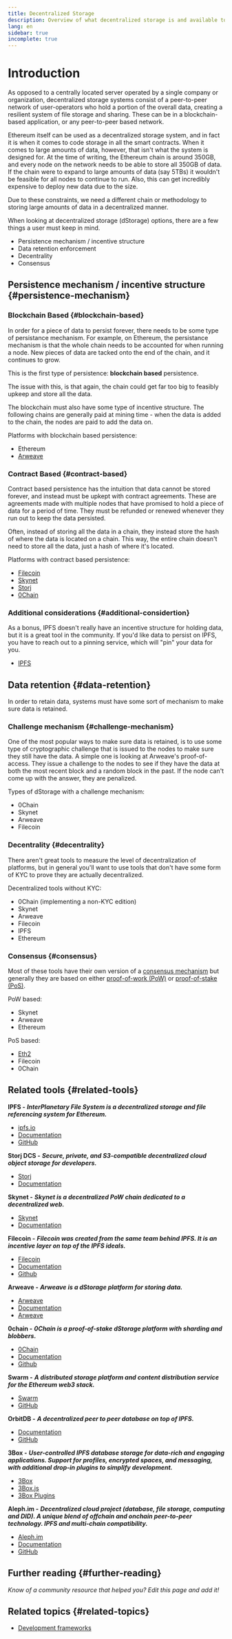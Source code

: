 ```yaml
---
title: Decentralized Storage
description: Overview of what decentralized storage is and available tools to integrate into a dapp.
lang: en
sidebar: true
incomplete: true
---
```


# Introduction

As opposed to a centrally located server operated by a single company or organization, decentralized storage systems consist of a peer-to-peer network of user-operators who hold a portion of the overall data, creating a resilient system of file storage and sharing. These can be in a blockchain-based application, or any peer-to-peer based network.

Ethereum itself can be used as a decentralized storage system, and in fact it is when it comes to code storage in all the smart contracts. When it comes to large amounts of data, however, that isn't what the system is designed for. At the time of writing, the Ethereum chain is around 350GB, and every node on the network needs to be able to store all 350GB of data. If the chain were to expand to large amounts of data (say 5TBs) it wouldn't be feasible for all nodes to continue to run. Also, this can get incredibly expensive to deploy new data due to the size.

Due to these constraints, we need a different chain or methodology to storing large amounts of data in a decentralized manner.

When looking at decentralized storage (dStorage) options, there are a few things a user must keep in mind.

- Persistence mechanism / incentive structure
- Data retention enforcement
- Decentrality
- Consensus

## Persistence mechanism / incentive structure {#persistence-mechanism}

### Blockchain Based {#blockchain-based}

In order for a piece of data to persist forever, there needs to be some type of persistance mechanism. For example, on Ethereum, the persistance mechanism is that the whole chain needs to be accounted for when running a node. New pieces of data are tacked onto the end of the chain, and it continues to grow.

This is the first type of persistence: **blockchain based** persistence.

The issue with this, is that again, the chain could get far too big to feasibly upkeep and store all the data.

The blockchain must also have some type of incentive structure. The following chains are generally paid at mining time - when the data is added to the chain, the nodes are paid to add the data on.

Platforms with blockchain based persistence:

- Ethereum
- [Arweave](https://www.arweave.org/)

### Contract Based {#contract-based}

Contract based persistence has the intuition that data cannot be stored forever, and instead must be upkept with contract agreements. These are agreements made with multiple nodes that have promised to hold a piece of data for a period of time. They must be refunded or renewed whenever they run out to keep the data persisted.

Often, instead of storing all the data in a chain, they instead store the hash of where the data is located on a chain. This way, the entire chain doesn't need to store all the data, just a hash of where it's located.

Platforms with contract based persistence:

- [Filecoin](https://docs.filecoin.io/about-filecoin/what-is-filecoin/)
- [Skynet](https://siasky.net/)
- [Storj](https://storj.io/)
- [0Chain](https://0chain.net/)

### Additional considerations {#additional-considertion}

As a bonus, IPFS doesn't really have an incentive structure for holding data, but it is a great tool in the community. If you'd like data to persist on IPFS, you have to reach out to a pinning service, which will "pin" your data for you.

- [IPFS](https://ipfs.io/)

## Data retention {#data-retention}

In order to retain data, systems must have some sort of mechanism to make sure data is retained.

### Challenge mechanism {#challenge-mechanism}

One of the most popular ways to make sure data is retained, is to use some type of cryptographic challenge that is issued to the nodes to make sure they still have the data. A simple one is looking at Arweave's proof-of-access. They issue a challenge to the nodes to see if they have the data at both the most recent block and a random block in the past. If the node can't come up with the answer, they are penalized.

Types of dStorage with a challenge mechanism:

- 0Chain
- Skynet
- Arweave
- Filecoin

### Decentrality {#decentrality}

There aren't great tools to measure the level of decentralization of platforms, but in general you'll want to use tools that don't have some form of KYC to prove they are actually decentralized.

Decentralized tools without KYC:

- 0Chain (implementing a non-KYC edition)
- Skynet
- Arweave
- Filecoin
- IPFS
- Ethereum

### Consensus {#consensus}

Most of these tools have their own version of a [consensus mechanism](/developers/docs/consensus-mechanisms/) but generally they are based on either [proof-of-work (PoW)](/developers/docs/consensus-mechanisms/pow/) or [proof-of-stake (PoS)](/developers/docs/consensus-mechanisms/pos/).

PoW based:

- Skynet
- Arweave
- Ethereum

PoS based:

- [Eth2](/eth2/)
- Filecoin
- 0Chain

## Related tools {#related-tools}

**IPFS -** **_InterPlanetary File System is a decentralized storage and file referencing system for Ethereum._**

- [ipfs.io](https://ipfs.io/)
- [Documentation](https://docs.ipfs.io/)
- [GitHub](https://github.com/ipfs/ipfs)

**Storj DCS -** **_Secure, private, and S3-compatible decentralized cloud object storage for developers._**

- [Storj](https://storj.io/)
- [Documentation](https://docs.storj.io/)

**Skynet -** **_Skynet is a decentralized PoW chain dedicated to a decentralized web._**

- [Skynet](https://siasky.net/)
- [Documentation](https://siasky.net/docs/)

**Filecoin -** **_Filecoin was created from the same team behind IPFS. It is an incentive layer on top of the IPFS ideals._**

- [Filecoin](https://docs.filecoin.io/about-filecoin/what-is-filecoin/)
- [Documentation](https://docs.filecoin.io/)
- [Github](https://github.com/filecoin-project)

**Arweave -** **_Arweave is a dStorage platform for storing data._**

- [Arweave](https://www.arweave.org/)
- [Documentation](https://docs.arweave.org/info/)
- [Arweave](https://github.com/ArweaveTeam/arweave)

**0chain -** **_0Chain is a proof-of-stake dStorage platform with sharding and blobbers._**

- [0Chain](https://0chain.net/)
- [Documentation](https://0chain.net/page-documentation.html)
- [Github](https://github.com/0chain)

**Swarm -** **_A distributed storage platform and content distribution service for the Ethereum web3 stack._**

- [Swarm](https://ethersphere.github.io/swarm-home/)
- [GitHub](https://github.com/ethersphere/swarm)

**OrbitDB -** **_A decentralized peer to peer database on top of IPFS._**

- [Documentation](https://github.com/orbitdb/field-manual)
- [GitHub](https://github.com/orbitdb/orbit-db)

**3Box -** **_User-controlled IPFS database storage for data-rich and engaging applications. Support for profiles, encrypted spaces, and messaging, with additional drop-in plugins to simplify development._**

- [3Box](https://3box.io)
- [3Box.js](https://github.com/3box/3box-js)
- [3Box Plugins](https://docs.3box.io/learn/building-a-distributed-appstore-with-3box#5723)

**Aleph.im -** **_Decentralized cloud project (database, file storage, computing and DID). A unique blend of offchain and onchain peer-to-peer technology. IPFS and multi-chain compatibility._**

- [Aleph.im](https://aleph.im/)
- [Documentation](https://aleph.im/#/developers)
- [GitHub](https://github.com/aleph-im/)

## Further reading {#further-reading}

_Know of a community resource that helped you? Edit this page and add it!_

## Related topics {#related-topics}

- [Development frameworks](/developers/docs/frameworks/)
